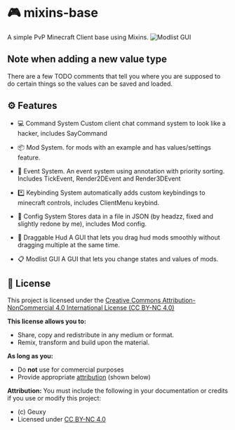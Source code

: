 # 🎮 mixins-base
A simple PvP Minecraft Client base using Mixins.
![Modlist GUI](https://raw.githubusercontent.com/Geuxy/pvp-mixin-base/refs/heads/main/images/modlist.png)

## Note when adding a new value type
There are a few TODO comments that tell you where you are supposed to do certain things so the values can be saved and loaded.

## ⚙️ Features

* 💻 Command System
Custom client chat command system to look like a hacker, includes SayCommand

* 📦 Mod System.
for mods with an example and has values/settings feature.

* 📢 Event System.
An event system using annotation with priority sorting. Includes TickEvent, Render2DEvent and Render3DEvent

* *️⃣ Keybinding System
automatically adds custom keybindings to minecraft controls, includes ClientMenu keybind.

* 💾 Config System
Stores data in a file in JSON (by headzz, fixed and slightly redone by me), includes Mod config.

* 🧲 Draggable Hud
A GUI that lets you drag hud mods smoothly without dragging multiple at the same time.

* 📋 Modlist GUI
A GUI that lets you change states and values of mods.

## 🪪 License
This project is licensed under the [Creative Commons Attribution-NonCommercial 4.0 International License (CC BY-NC 4.0)](https://creativecommons.org/licenses/by-nc/4.0/)

**This license allows you to:**
- Share, copy and redistribute in any medium or format.
- Remix, transform and build upon the material.

**As long as you:**
- Do **not** use for commercial purposes
- Provide appropriate [attribution](#attribution) (shown below)

**Attribution:**
You must include the following in your documentation or credits if you use or modify this project:
- (c) Geuxy
- Licensed under [CC BY-NC 4.0](https://creativecommons.org/licenses/by-nc/4.0/)
